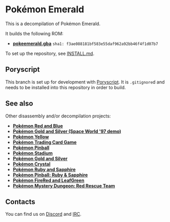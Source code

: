 # Pokémon Emerald

This is a decompilation of Pokémon Emerald.

It builds the following ROM:

 * [**pokeemerald.gba**](https://datomatic.no-intro.org/index.php?page=show_record&s=23&n=1961)
   `sha1: f3ae088181bf583e55daf962a92bb46f4f1d07b7`

To set up the repository, see [INSTALL.md](INSTALL.md).

## Poryscript

This branch is set up for development with [Poryscript](https://github.com/huderlem/poryscript).
It is `.gitignore`d and needs to be installed into this repository in order to build.

## See also

Other disassembly and/or decompilation projects:
 * [**Pokémon Red and Blue**](https://github.com/pret/pokered)
 * [**Pokémon Gold and Silver (Space World '97 demo)**](https://github.com/pret/pokegold-spaceworld)
 * [**Pokémon Yellow**](https://github.com/pret/pokeyellow)
 * [**Pokémon Trading Card Game**](https://github.com/pret/poketcg)
 * [**Pokémon Pinball**](https://github.com/pret/pokepinball)
 * [**Pokémon Stadium**](https://github.com/pret/pokestadium)
 * [**Pokémon Gold and Silver**](https://github.com/pret/pokegold)
 * [**Pokémon Crystal**](https://github.com/pret/pokecrystal)
 * [**Pokémon Ruby and Sapphire**](https://github.com/pret/pokeruby)
 * [**Pokémon Pinball: Ruby & Sapphire**](https://github.com/pret/pokepinballrs)
 * [**Pokémon FireRed and LeafGreen**](https://github.com/pret/pokefirered)
 * [**Pokémon Mystery Dungeon: Red Rescue Team**](https://github.com/pret/pmd-red)

## Contacts

You can find us on [Discord](https://discord.gg/d5dubZ3) and [IRC](https://web.libera.chat/?#pret).
